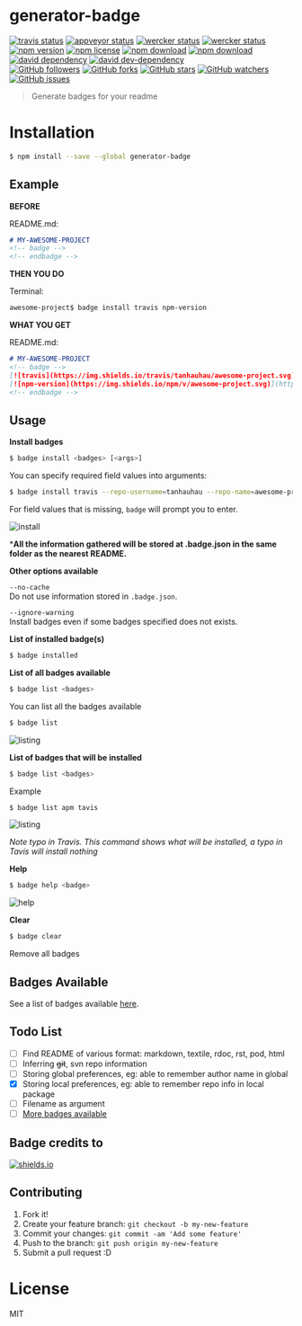 # generator-badge

<!-- badge -->
[![travis status](https://img.shields.io/travis/tanhauhau/generator-badge.svg)](https://travis-ci.org/tanhauhau/generator-badge)
[![appveyor status](https://img.shields.io/travis/tanhauhau/generator-badge.svg)](https://ci.appveyor.com/project/tanhauhau/generator-badge)
[![wercker status](https://app.wercker.com/status/15d1bfe55ec05c73b82704c4912f4323/s)](https://app.wercker.com/project/bykey/15d1bfe55ec05c73b82704c4912f4323)
[![wercker status](https://app.wercker.com/status/15d1bfe55ec05c73b82704c4912f4323/m)](https://app.wercker.com/project/bykey/15d1bfe55ec05c73b82704c4912f4323)  
[![npm version](https://img.shields.io/npm/v/generator-badge.svg)](https://www.npmjs.com/package/generator-badge)
[![npm license](https://img.shields.io/npm/l/generator-badge.svg)](https://www.npmjs.com/package/generator-badge)
[![npm download](https://img.shields.io/npm/dm/generator-badge.svg)](https://www.npmjs.com/package/generator-badge)
[![npm download](https://img.shields.io/npm/dt/generator-badge.svg)](https://www.npmjs.com/package/generator-badge)
[![david dependency](https://img.shields.io/david/tanhauhau/generator-badge.svg)]()
[![david dev-dependency](https://img.shields.io/david/dev/tanhauhau/generator-badge.svg)]()  
[![GitHub followers](https://img.shields.io/github/followers/tanhauhau.svg?style=social&label=Follow)](https://github.com/tanhauhau/generator-badge)
[![GitHub forks](https://img.shields.io/github/forks/tanhauhau/generator-badge.svg?style=social&label=Fork)](https://github.com/tanhauhau/generator-badge/fork)
[![GitHub stars](https://img.shields.io/github/stars/tanhauhau/generator-badge.svg?style=social&label=Star)](https://github.com/tanhauhau/generator-badge)
[![GitHub watchers](https://img.shields.io/github/watchers/tanhauhau/generator-badge.svg?style=social&label=Watch)](https://github.com/tanhauhau/generator-badge)
[![GitHub issues](https://img.shields.io/github/issues/tanhauhau/generator-badge.svg?style=social)](https://github.com/tanhauhau/generator-badge/issues)
<!-- endbadge -->

> Generate badges for your readme

# Installation

```bash
$ npm install --save --global generator-badge
```

## Example

**BEFORE**

README.md:

```markdown
# MY-AWESOME-PROJECT
<!-- badge -->
<!-- endbadge -->
```

**THEN YOU DO**

Terminal:

```bash
awesome-project$ badge install travis npm-version
```

**WHAT YOU GET**

README.md:

```markdown
# MY-AWESOME-PROJECT
<!-- badge -->
[![travis](https://img.shields.io/travis/tanhauhau/awesome-project.svg)](https://travis-ci.org/tanhauhau/awesome-project)
[![npm-version](https://img.shields.io/npm/v/awesome-project.svg)](https://www.npmjs.com/package/awesome-project)
<!-- endbadge -->
```

## Usage

**Install badges**

```bash
$ badge install <badges> [<args>]
```

You can specify required field values into arguments:

```bash
$ badge install travis --repo-username=tanhauhau --repo-name=awesome-project
```

For field values that is missing, `badge` will prompt you to enter.

![install](https://raw.githubusercontent.com/tanhauhau/generator-badge/master/img/screenshot_install.png)

\***All the information gathered will be stored at .badge.json in the same folder as the nearest README.**

**Other options available**

`--no-cache`  
Do not use information stored in `.badge.json`.

`--ignore-warning`  
Install badges even if some badges specified does not exists.

**List of installed badge(s)**

```bash
$ badge installed
```

**List of all badges available**

```bash
$ badge list <badges>
```

You can list all the badges available

```bash
$ badge list
```

![listing](https://raw.githubusercontent.com/tanhauhau/generator-badge/master/img/screenshot_list_all.png)

**List of badges that will be installed**

```bash
$ badge list <badges>
```

Example

```bash 
$ badge list apm tavis
```

![listing](https://raw.githubusercontent.com/tanhauhau/generator-badge/master/img/screenshot_list.png)

*Note typo in Travis. This command shows what will be installed, a typo in Tavis will install nothing*

**Help**

```bash
$ badge help <badge>
```

![help](https://raw.githubusercontent.com/tanhauhau/generator-badge/master/img/screenshot_help.png)

**Clear**

```bash
$ badge clear
```

Remove all badges

## Badges Available

See a list of badges available [here](https://github.com/tanhauhau/generator-badge/blob/master/doc/list.md).

## Todo List

- [ ] Find README of various format: markdown, textile, rdoc, rst, pod, html
- [ ] Inferring ~~git~~, svn repo information
- [ ] Storing global preferences, eg: able to remember author name in global
- [x] Storing local preferences, eg: able to remember repo info in local package
- [ ] Filename as argument
- [ ] [More badges available](https://github.com/tanhauhau/generator-badge/blob/master/doc/list.md)

## Badge credits to

[![shields.io](http://shields.io/logo.svg)](http://shields.io)


## Contributing

1. Fork it!
2. Create your feature branch: `git checkout -b my-new-feature`
3. Commit your changes: `git commit -am 'Add some feature'`
4. Push to the branch: `git push origin my-new-feature`
5. Submit a pull request :D

# License
MIT
